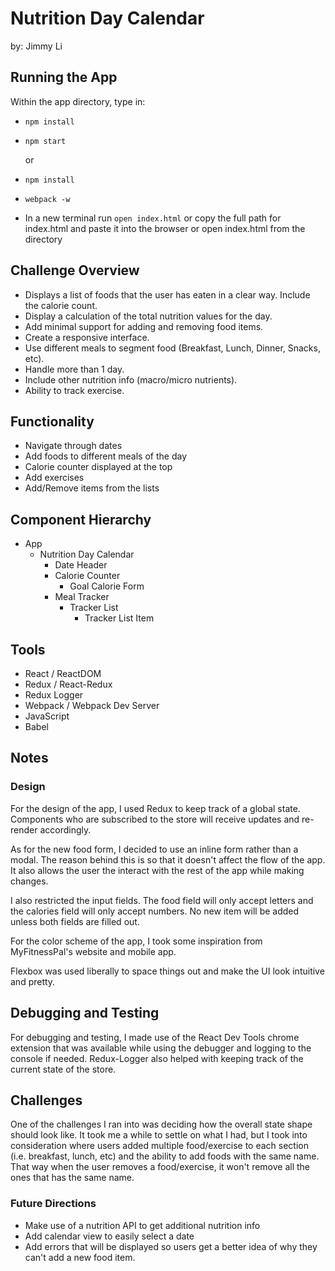 # Nutrition Day Calendar
by: Jimmy Li

## Running the App
Within the app directory, type in:

* `npm install`
* `npm start`

  or
* `npm install`
* `webpack -w`
* In a new terminal run `open index.html` or copy the full path for index.html and paste it into the browser or open index.html from the directory

## Challenge Overview
* Displays a list of foods that the user has eaten in a clear way. Include the calorie count.
* Display a calculation of the total nutrition values for the day.
* Add minimal support for adding and removing food items.
* Create a responsive interface.
* Use different meals to segment food (Breakfast, Lunch, Dinner, Snacks, etc).
* Handle more than 1 day.
* Include other nutrition info (macro/micro nutrients).
* Ability to track exercise.

## Functionality
* Navigate through dates
* Add foods to different meals of the day
* Calorie counter displayed at the top
* Add exercises
* Add/Remove items from the lists

## Component Hierarchy
* App
  * Nutrition Day Calendar
    * Date Header
    * Calorie Counter
      * Goal Calorie Form
    * Meal Tracker
      * Tracker List
        * Tracker List Item

## Tools
* React / ReactDOM
* Redux / React-Redux
* Redux Logger
* Webpack / Webpack Dev Server
* JavaScript
* Babel

## Notes
### Design
For the design of the app, I used Redux to keep track of a global state. Components who are subscribed to the store will receive updates and re-render accordingly.

As for the new food form, I decided to use an inline form rather than a modal. The reason behind this is so that it doesn't affect the flow of the app. It also allows the user the interact with the rest of the app while making changes.

I also restricted the input fields. The food field will only accept letters and the calories field will only accept numbers. No new item will be added unless both fields are filled out.

For the color scheme of the app, I took some inspiration from MyFitnessPal's website and mobile app.

Flexbox was used liberally to space things out and make the UI look intuitive and pretty.

## Debugging and Testing
For debugging and testing, I made use of the React Dev Tools chrome extension that was available while using the debugger and logging to the console if needed. Redux-Logger also helped with keeping track of the current state of the store.

## Challenges
One of the challenges I ran into was deciding how the overall state shape should look like. It took me a while to settle on what I had, but I took into consideration where users added multiple food/exercise to each section (i.e. breakfast, lunch, etc) and the ability to add foods with the same name. That way when the user removes a food/exercise, it won't remove all the ones that has the same name.

### Future Directions
* Make use of a nutrition API to get additional nutrition info
* Add calendar view to easily select a date
* Add errors that will be displayed so users get a better idea of why they can't add a new food item.
